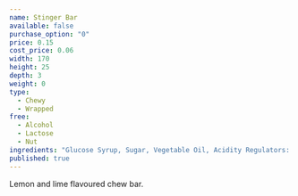 ```yaml
---
name: Stinger Bar
available: false
purchase_option: "0"
price: 0.15
cost_price: 0.06
width: 170
height: 25
depth: 3
weight: 0
type: 
  - Chewy
  - Wrapped
free: 
  - Alcohol
  - Lactose
  - Nut
ingredients: "Glucose Syrup, Sugar, Vegetable Oil, Acidity Regulators: Citric Acid, Tartaric Acid, Gelatine, Stearic Acid, Modified Starch, Flavourings, Emulsifier (Glycerol Mono Stearate, Magnesium Stearate), Natural Colours"
published: true
---
```

Lemon and lime flavoured chew bar.
